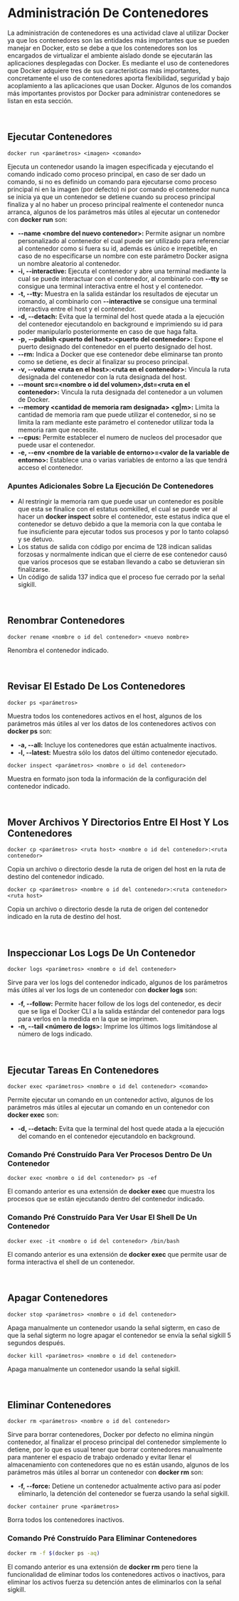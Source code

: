 
# Administración De Contenedores

La administración de contenedores es una actividad clave al utilizar Docker ya que los contenedores son las entidades más importantes que se pueden manejar en Docker, esto se debe a que los contenedores son los encargados de virtualizar el ambiente aislado donde se ejecutarán las aplicaciones desplegadas con Docker. Es mediante el uso de contenedores que Docker adquiere tres de sus características más importantes, concretamente el uso de contenedores aporta flexibilidad, seguridad y bajo acoplamiento a las aplicaciones que usan Docker. Algunos de los comandos más importantes provistos por Docker para administrar contenedores se listan en esta sección.

<br>

## Ejecutar Contenedores

```unknown
docker run <parámetros> <imagen> <comando>
```

Ejecuta un contenedor usando la imagen especificada y ejecutando el comando indicado como proceso principal, en caso de ser dado un comando, si no es definido un comando para ejecutarse como proceso principal ni en la imagen (por defecto) ni por comando el contenedor nunca se inicia ya que un contenedor se detiene cuando su proceso principal finaliza y al no haber un proceso principal realmente el contenedor nunca arranca, algunos de los parámetros más útiles al ejecutar un contenedor con **docker run** son:

- **--name &lt;nombre del nuevo contenedor&gt;:** Permite asignar un nombre personalizado al contenedor el cual puede ser utilizado para referenciar al contenedor como si fuera su id, además es único e irrepetible, en caso de no especificarse un nombre con este parámetro Docker asigna un nombre aleatorio al contenedor.
- **-i, --interactive:** Ejecuta el contenedor y abre una terminal mediante la cual se puede interactuar con el contenedor, al combinarlo con **--tty** se consigue una terminal interactiva entre el host y el contenedor.
- **-t, --tty:** Muestra en la salida estándar los resultados de ejecutar un comando, al combinarlo con **--interactive** se consigue una terminal interactiva entre el host y el contenedor.
- **-d, --detach:** Evita que la terminal del host quede atada a la ejecución del contenedor ejecutandolo en background e imprimiendo su id para poder manipularlo posteriormente en caso de que haga falta.
- **-p, --publish &lt;puerto del host&gt;:&lt;puerto del contenedor&gt;:** Expone el puerto designado del contenedor en el puerto designado del host.
- **--rm:** Indica a Docker que ese contenedor debe eliminarse tan pronto como se detiene, es decir al finalizar su proceso principal.
- **-v, --volume &lt;ruta en el host&gt;:&lt;ruta en el contenedor&gt;:** Vincula la ruta designada del contenedor con la ruta designada del host.
- **--mount src=&lt;nombre o id del volumen&gt;,dst=&lt;ruta en el contenedor&gt;:** Vincula la ruta designada del contenedor a un volumen de Docker.
- **--memory &lt;cantidad de memoria ram designada&gt; &lt;g|m&gt;:** Limita la cantidad de memoria ram que puede utilizar el contenedor, si no se limita la ram mediante este parámetro el contenedor utilizar toda la memoria ram que necesite.
- **--cpus:** Permite establecer el numero de nucleos del procesador que puede usar el contenedor.
- **-e, --env &lt;nombre de la variable de entorno&gt;=&lt;valor de la variable de entorno&gt;:** Establece una o varias variables de entorno a las que tendrá acceso el contenedor.

### Apuntes Adicionales Sobre La Ejecución De Contenedores

- Al restringir la memoria ram que puede usar un contenedor es posible que esta se finalice con el estatus oomkilled, el cual se puede ver al hacer un **docker inspect** sobre el contenedor, este estatus indica que el contenedor se detuvo debido a que la memoria con la que contaba le fue insuficiente para ejecutar todos sus procesos y por lo tanto colapsó y se detuvo.
- Los status de salida con código por encima de 128 indican salidas forzosas y normalmente indican que el cierre de ese contenedor causó que varios procesos que se estaban llevando a cabo se detuvieran sin finalizarse.
- Un código de salida 137 indica que el proceso fue cerrado por la señal sigkill.

<br>

## Renombrar Contenedores

```unknown
docker rename <nombre o id del contenedor> <nuevo nombre>
```

Renombra el contenedor indicado.

<br>

## Revisar El Estado De Los Contenedores

```unknown
docker ps <parámetros>
```

Muestra todos los contenedores activos en el host, algunos de los parámetros más útiles al ver los datos de los contenedores activos con **docker ps** son:

- **-a, --all:** Incluye los contenedores que están actualmente inactivos.
- **-l, --latest:** Muestra sólo los datos del último contenedor ejecutado.

```unknown
docker inspect <parámetros> <nombre o id del contenedor>
```

Muestra en formato json toda la información de la configuración del contenedor indicado.

<br>

## Mover Archivos Y Directorios Entre El Host Y Los Contenedores

```unknown
docker cp <parámetros> <ruta host> <nombre o id del contenedor>:<ruta contenedor>
```

Copia un archivo o directorio desde la ruta de origen del host en la ruta de destino del contenedor indicado.

```unknown
docker cp <parámetros> <nombre o id del contenedor>:<ruta contenedor> <ruta host>
```

Copia un archivo o directorio desde la ruta de origen del contenedor indicado en la ruta de destino del host.

<br>

## Inspeccionar Los Logs De Un Contenedor

```unknown
docker logs <parámetros> <nombre o id del contenedor>
```

Sirve para ver los logs del contenedor indicado, algunos de los parámetros más útiles al ver los logs de un contenedor con **docker logs** son:

- **-f, --follow:** Permite hacer follow de los logs del contenedor, es decir que se liga el Docker CLI a la salida estándar del contenedor para logs para verlos en la medida en la que se imprimen.
- **-n, --tail &lt;número de logs&gt;:** Imprime los últimos logs limitándose al número de logs indicado.

<br>

## Ejecutar Tareas En Contenedores

```unknown
docker exec <parámetros> <nombre o id del contenedor> <comando>
```

Permite ejecutar un comando en un contenedor activo, algunos de los parámetros más útiles al ejecutar un comando en un contenedor con **docker exec** son:

- **-d, --detach:** Evita que la terminal del host quede atada a la ejecución del comando en el contenedor ejecutandolo en background.

### Comando Pré Construído Para Ver Procesos Dentro De Un Contenedor

```unknown
docker exec <nombre o id del contenedor> ps -ef
```

El comando anterior es una extensión de **docker exec** que muestra los procesos que se están ejecutando dentro del contenedor indicado.

### Comando Pré Construído Para Ver Usar El Shell De Un Contenedor

```unknown
docker exec -it <nombre o id del contenedor> /bin/bash
```

El comando anterior es una extensión de **docker exec** que permite usar de forma interactiva el shell de un contenedor.

<br>

## Apagar Contenedores

```unknown
docker stop <parámetros> <nombre o id del contenedor>
```

Apaga manualmente un contenedor usando la señal sigterm, en caso de que la señal sigterm no logre apagar el contenedor se envía la señal sigkill 5 segundos después.

```unknown
docker kill <parámetros> <nombre o id del contenedor>
```

Apaga manualmente un contenedor usando la señal sigkill.

<br>

## Eliminar Contenedores

```unknown
docker rm <parámetros> <nombre o id del contenedor>
```

Sirve para borrar contenedores, Docker por defecto no elimina ningún contenedor, al finalizar el proceso principal del contenedor simplemente lo detiene, por lo que es usual tener que borrar contenedores manualmente para mantener el espacio de trabajo ordenado y evitar llenar el almacenamiento con contenedores que no es están usando, algunos de los parámetros más útiles al borrar un contenedor con **docker rm** son:

- **-f, --force:** Detiene un contenedor actualmente activo para así poder eliminarlo, la detención del contenedor se fuerza usando la señal sigkill.

```unknown
docker container prune <parámetros>
```

Borra todos los contenedores inactivos.

### Comando Pré Construído Para Eliminar Contenedores

```bash
docker rm -f $(docker ps -aq)
```

El comando anterior es una extensión de **docker rm** pero tiene la funcionalidad de eliminar todos los contenedores activos o inactivos, para eliminar los activos fuerza su detención antes de eliminarlos con la señal sigkill.

<br>
